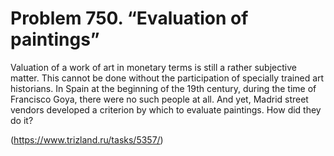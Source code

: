 # Problem 750. “Evaluation of paintings”

Valuation of a work of art in monetary terms is still a rather subjective matter. This cannot be done without the participation of specially trained art historians. In Spain at the beginning of the 19th century, during the time of Francisco Goya, there were no such people at all. And yet, Madrid street vendors developed a criterion by which to evaluate paintings. How did they do it?

(https://www.trizland.ru/tasks/5357/)